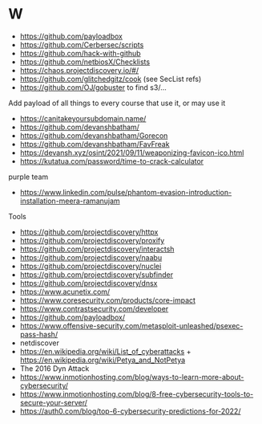 # W

* <https://github.com/payloadbox>
* <https://github.com/Cerbersec/scripts>
* <https://github.com/hack-with-github>
* <https://github.com/netbiosX/Checklists>
* <https://chaos.projectdiscovery.io/#/>
* <https://github.com/glitchedgitz/cook> (see SecList refs)
* <https://github.com/OJ/gobuster> to find s3/...

Add payload of all things to every course that use it, or may use it

* <https://canitakeyoursubdomain.name/>
* <https://github.com/devanshbatham/>
* <https://github.com/devanshbatham/Gorecon>
* <https://github.com/devanshbatham/FavFreak>
* <https://devansh.xyz/osint/2021/09/11/weaponizing-favicon-ico.html>
* <https://kutatua.com/password/time-to-crack-calculator>

purple team

* <https://www.linkedin.com/pulse/phantom-evasion-introduction-installation-meera-ramanujam>

Tools

* <https://github.com/projectdiscovery/httpx>
* <https://github.com/projectdiscovery/proxify>
* <https://github.com/projectdiscovery/interactsh>
* <https://github.com/projectdiscovery/naabu>
* <https://github.com/projectdiscovery/nuclei>
* <https://github.com/projectdiscovery/subfinder>
* <https://github.com/projectdiscovery/dnsx>
* <https://www.acunetix.com/>
* <https://www.coresecurity.com/products/core-impact>
* <https://www.contrastsecurity.com/developer>
* <https://github.com/payloadbox/>
* <https://www.offensive-security.com/metasploit-unleashed/psexec-pass-hash/>
* netdiscover
* <https://en.wikipedia.org/wiki/List_of_cyberattacks> + <https://en.wikipedia.org/wiki/Petya_and_NotPetya>
* The 2016 Dyn Attack
* <https://www.inmotionhosting.com/blog/ways-to-learn-more-about-cybersecurity/>
* <https://www.inmotionhosting.com/blog/8-free-cybersecurity-tools-to-secure-your-server/>
* <https://auth0.com/blog/top-6-cybersecurity-predictions-for-2022/>